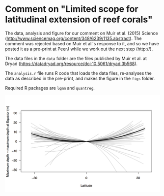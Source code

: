 # Comment on "Limited scope for latitudinal extension of reef corals"

The data, analysis and figure for our comment on Muir et al. (2015) Science (http://www.sciencemag.org/content/348/6239/1135.abstract). The comment was rejected based on Muir et al.'s response to it, and so we have posted it as a pre-print at PeerJ while we work out the next step (http://).

The data files in the `data` folder are the files published by Muir et al. at Dryad (https://datadryad.org/resource/doi:10.5061/dryad.3b568).

The `analysis.r` file runs R code that loads the data files, re-analyses the data as described in the pre-print, and makes the figure in the `figs` folder.

Required R packages are `lqmm` and `quantreg`.

![](figs/muir_species_rq.png)